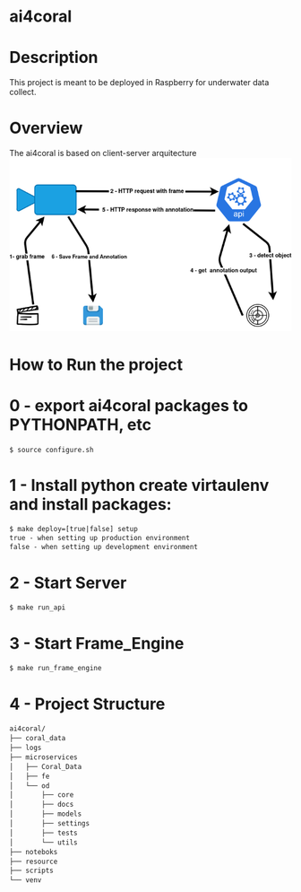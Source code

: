 # ai4coral

# Description
This project is meant to be deployed in Raspberry for underwater data collect.

# Overview
The ai4coral is based on client-server arquitecture
![Alt text](ai4coral_overview.png?raw=true "Title")

# How to Run the project

# 0 - export ai4coral packages to PYTHONPATH, etc
    $ source configure.sh

# 1 - Install python create virtaulenv and install packages: 

    $ make deploy=[true|false] setup
    true - when setting up production environment
    false - when setting up development environment 

# 2 - Start Server
    $ make run_api 

# 3 - Start Frame_Engine
    $ make run_frame_engine
    
# 4 - Project Structure
``` bash
ai4coral/
├── coral_data
├── logs
├── microservices
│   ├── Coral_Data
│   ├── fe
│   └── od
│       ├── core
│       ├── docs
│       ├── models
│       ├── settings
│       ├── tests
│       └── utils
├── noteboks
├── resource
├── scripts
└── venv
```
